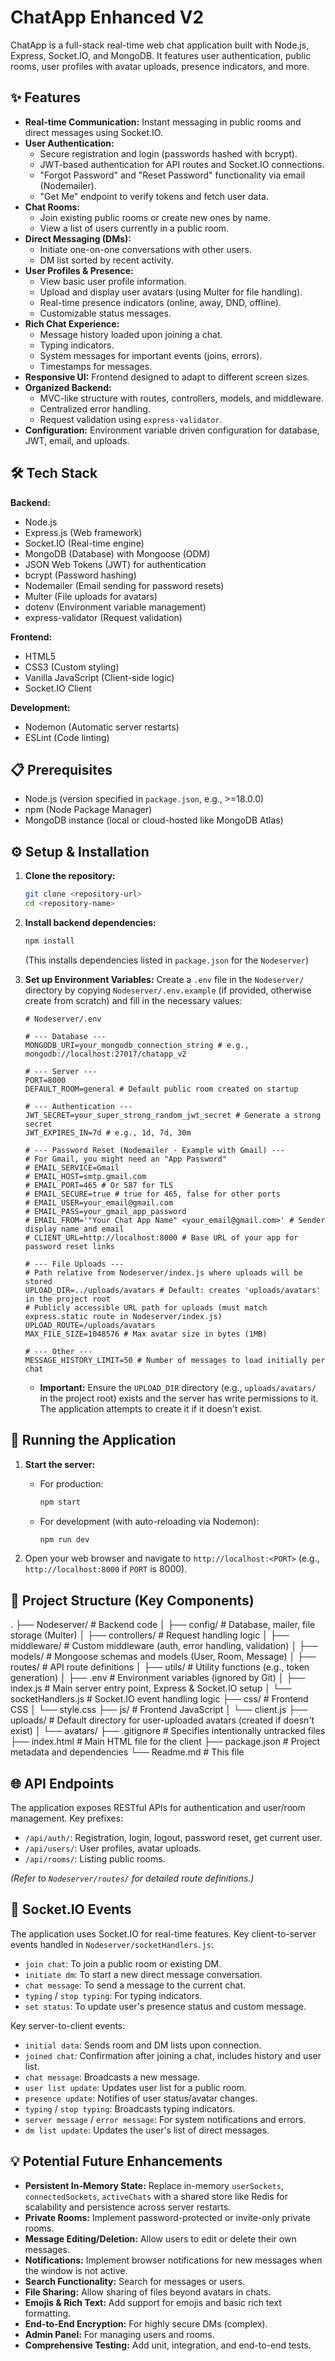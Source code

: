 # ChatApp Enhanced V2

ChatApp  is a full-stack real-time web chat application built with Node.js, Express, Socket.IO, and MongoDB. It features user authentication, public rooms, user profiles with avatar uploads, presence indicators, and more.

## ✨ Features

*   **Real-time Communication:** Instant messaging in public rooms and direct messages using Socket.IO.
*   **User Authentication:**
    *   Secure registration and login (passwords hashed with bcrypt).
    *   JWT-based authentication for API routes and Socket.IO connections.
    *   "Forgot Password" and "Reset Password" functionality via email (Nodemailer).
    *   "Get Me" endpoint to verify tokens and fetch user data.
*   **Chat Rooms:**
    *   Join existing public rooms or create new ones by name.
    *   View a list of users currently in a public room.
*   **Direct Messaging (DMs):**
    *   Initiate one-on-one conversations with other users.
    *   DM list sorted by recent activity.
*   **User Profiles & Presence:**
    *   View basic user profile information.
    *   Upload and display user avatars (using Multer for file handling).
    *   Real-time presence indicators (online, away, DND, offline).
    *   Customizable status messages.
*   **Rich Chat Experience:**
    *   Message history loaded upon joining a chat.
    *   Typing indicators.
    *   System messages for important events (joins, errors).
    *   Timestamps for messages.
*   **Responsive UI:** Frontend designed to adapt to different screen sizes.
*   **Organized Backend:**
    *   MVC-like structure with routes, controllers, models, and middleware.
    *   Centralized error handling.
    *   Request validation using `express-validator`.
*   **Configuration:** Environment variable driven configuration for database, JWT, email, and uploads.

## 🛠️ Tech Stack

**Backend:**
*   Node.js
*   Express.js (Web framework)
*   Socket.IO (Real-time engine)
*   MongoDB (Database) with Mongoose (ODM)
*   JSON Web Tokens (JWT) for authentication
*   bcrypt (Password hashing)
*   Nodemailer (Email sending for password resets)
*   Multer (File uploads for avatars)
*   dotenv (Environment variable management)
*   express-validator (Request validation)

**Frontend:**
*   HTML5
*   CSS3 (Custom styling)
*   Vanilla JavaScript (Client-side logic)
*   Socket.IO Client

**Development:**
*   Nodemon (Automatic server restarts)
*   ESLint (Code linting)

## 📋 Prerequisites

*   Node.js (version specified in `package.json`, e.g., >=18.0.0)
*   npm (Node Package Manager)
*   MongoDB instance (local or cloud-hosted like MongoDB Atlas)

## ⚙️ Setup & Installation

1.  **Clone the repository:**
    ```bash
    git clone <repository-url>
    cd <repository-name>
    ```

2.  **Install backend dependencies:**
    ```bash
    npm install
    ```
    (This installs dependencies listed in `package.json` for the `Nodeserver`)

3.  **Set up Environment Variables:**
    Create a `.env` file in the `Nodeserver/` directory by copying `Nodeserver/.env.example` (if provided, otherwise create from scratch) and fill in the necessary values:
    ```env
    # Nodeserver/.env

    # --- Database ---
    MONGODB_URI=your_mongodb_connection_string # e.g., mongodb://localhost:27017/chatapp_v2

    # --- Server ---
    PORT=8000
    DEFAULT_ROOM=general # Default public room created on startup

    # --- Authentication ---
    JWT_SECRET=your_super_strong_random_jwt_secret # Generate a strong secret
    JWT_EXPIRES_IN=7d # e.g., 1d, 7d, 30m

    # --- Password Reset (Nodemailer - Example with Gmail) ---
    # For Gmail, you might need an "App Password"
    # EMAIL_SERVICE=Gmail
    # EMAIL_HOST=smtp.gmail.com
    # EMAIL_PORT=465 # Or 587 for TLS
    # EMAIL_SECURE=true # true for 465, false for other ports
    # EMAIL_USER=your_email@gmail.com
    # EMAIL_PASS=your_gmail_app_password
    # EMAIL_FROM='"Your Chat App Name" <your_email@gmail.com>' # Sender display name and email
    # CLIENT_URL=http://localhost:8000 # Base URL of your app for password reset links

    # --- File Uploads ---
    # Path relative from Nodeserver/index.js where uploads will be stored
    UPLOAD_DIR=../uploads/avatars # Default: creates 'uploads/avatars' in the project root
    # Publicly accessible URL path for uploads (must match express.static route in Nodeserver/index.js)
    UPLOAD_ROUTE=/uploads/avatars
    MAX_FILE_SIZE=1048576 # Max avatar size in bytes (1MB)

    # --- Other ---
    MESSAGE_HISTORY_LIMIT=50 # Number of messages to load initially per chat
    ```
    *   **Important:** Ensure the `UPLOAD_DIR` directory (e.g., `uploads/avatars/` in the project root) exists and the server has write permissions to it. The application attempts to create it if it doesn't exist.

## 🚀 Running the Application

1.  **Start the server:**
    *   For production:
        ```bash
        npm start
        ```
    *   For development (with auto-reloading via Nodemon):
        ```bash
        npm run dev
        ```

2.  Open your web browser and navigate to `http://localhost:<PORT>` (e.g., `http://localhost:8000` if `PORT` is 8000).

## 📁 Project Structure (Key Components)
.
├── Nodeserver/ # Backend code
│ ├── config/ # Database, mailer, file storage (Multer)
│ ├── controllers/ # Request handling logic
│ ├── middleware/ # Custom middleware (auth, error handling, validation)
│ ├── models/ # Mongoose schemas and models (User, Room, Message)
│ ├── routes/ # API route definitions
│ ├── utils/ # Utility functions (e.g., token generation)
│ ├── .env # Environment variables (ignored by Git)
│ ├── index.js # Main server entry point, Express & Socket.IO setup
│ └── socketHandlers.js # Socket.IO event handling logic
├── css/ # Frontend CSS
│ └── style.css
├── js/ # Frontend JavaScript
│ └── client.js
├── uploads/ # Default directory for user-uploaded avatars (created if doesn't exist)
│ └── avatars/
├── .gitignore # Specifies intentionally untracked files
├── index.html # Main HTML file for the client
├── package.json # Project metadata and dependencies
└── Readme.md # This file



## 🌐 API Endpoints

The application exposes RESTful APIs for authentication and user/room management. Key prefixes:
*   `/api/auth/`: Registration, login, logout, password reset, get current user.
*   `/api/users/`: User profiles, avatar uploads.
*   `/api/rooms/`: Listing public rooms.

*(Refer to `Nodeserver/routes/` for detailed route definitions.)*

## 💬 Socket.IO Events

The application uses Socket.IO for real-time features. Key client-to-server events handled in `Nodeserver/socketHandlers.js`:
*   `join chat`: To join a public room or existing DM.
*   `initiate dm`: To start a new direct message conversation.
*   `chat message`: To send a message to the current chat.
*   `typing` / `stop typing`: For typing indicators.
*   `set status`: To update user's presence status and custom message.

Key server-to-client events:
*   `initial data`: Sends room and DM lists upon connection.
*   `joined chat`: Confirmation after joining a chat, includes history and user list.
*   `chat message`: Broadcasts a new message.
*   `user list update`: Updates user list for a public room.
*   `presence update`: Notifies of user status/avatar changes.
*   `typing` / `stop typing`: Broadcasts typing indicators.
*   `server message` / `error message`: For system notifications and errors.
*   `dm list update`: Updates the user's list of direct messages.

## 💡 Potential Future Enhancements

*   **Persistent In-Memory State:** Replace in-memory `userSockets`, `connectedSockets`, `activeChats` with a shared store like Redis for scalability and persistence across server restarts.
*   **Private Rooms:** Implement password-protected or invite-only private rooms.
*   **Message Editing/Deletion:** Allow users to edit or delete their own messages.
*   **Notifications:** Implement browser notifications for new messages when the window is not active.
*   **Search Functionality:** Search for messages or users.
*   **File Sharing:** Allow sharing of files beyond avatars in chats.
*   **Emojis & Rich Text:** Add support for emojis and basic rich text formatting.
*   **End-to-End Encryption:** For highly secure DMs (complex).
*   **Admin Panel:** For managing users and rooms.
*   **Comprehensive Testing:** Add unit, integration, and end-to-end tests.


